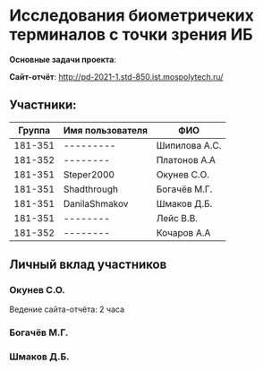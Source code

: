 # Исследования биометричеких терминалов с точки зрения ИБ
<b>Основные задачи проекта</b>: <br>

<b>Сайт-отчёт</b>: http://pd-2021-1.std-850.ist.mospolytech.ru/

## Участники:

  | Группа  | Имя пользователя | ФИО              |
  |---------|------------------|------------------|
  | 181-351 | ---------      | Шипилова А.С.      |
  | 181-352 | --------     | Платонов А.А     |
  | 181-351 | Steper2000       | Окунев С.О.      |
  | 181-351 | Shadthrough      | Богачёв М.Г.     |
  | 181-351 | DanilaShmakov    | Шмаков Д.Б.      |
  | 181-351 | --------     | Лейс В.В.    |
  | 181-352 | --------     | Кочаров А.А    |

## Личный вклад участников
### Окунев С.О.
Ведение сайта-отчёта: 2 часа
### Богачёв М.Г.

### Шмаков Д.Б.
